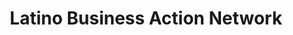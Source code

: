 ---
title: Latino Business Action Network
image: "/assets/img/resources/business.png"
description: NGO focused on making America stronger through LBAN funded Latino research and education impact programs at Stanford University
categories:
  - Non for profit assitance
link: http://lban.us/
---